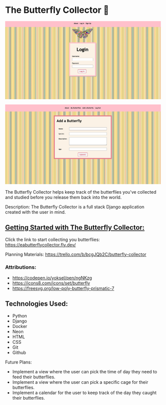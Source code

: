 # The Butterfly Collector 🦋
![the butterfly collector home view](/main_app/static/images/homepage.png)

![create a butterfly view](/main_app/static/images/addbutterfly.png)


The Butterfly Collector helps keep track of the butterflies you've collected and studied before you release them back into the world.

Description: The Butterfly Collector is a full stack Django application created with the user in mind. 

## [Getting Started with The Butterfly Collector:](https://eabutterflycollector.fly.dev/)
Click the link to start collecting you butterflies: https://eabutterflycollector.fly.dev/

Planning Materials: https://trello.com/b/bcgJQb2C/butterfly-collector

### Attributions:
- https://codepen.io/yoksel/pen/ngNKzg
- https://icons8.com/icons/set/butterfly
- https://freesvg.org/low-poly-butterfly-prismatic-7

## Technologies Used: 
- Python
- Django
- Docker 
- Neon
- HTML 
- CSS
- Git 
- Github

Future Plans: 
- Implement a view where the user can pick the time of day they need to feed their butterflies.
- Implement a view where the user can pick a specific cage for their butterflies.
- Implement a calendar for the user to keep track of the day they caught their butterflies.
